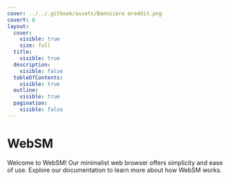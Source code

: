 ```yaml
---
cover: ../../.gitbook/assets/Banniière mreddit.png
coverY: 0
layout:
  cover:
    visible: true
    size: full
  title:
    visible: true
  description:
    visible: false
  tableOfContents:
    visible: true
  outline:
    visible: true
  pagination:
    visible: false
---
```


# WebSM

Welcome to WebSM! Our minimalist web browser offers simplicity and ease of use. Explore our documentation to learn more about how WebSM works.
